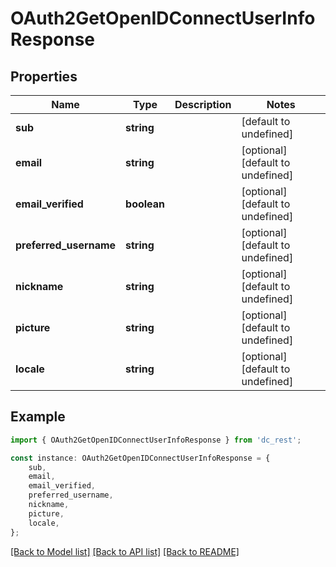 # OAuth2GetOpenIDConnectUserInfoResponse


## Properties

Name | Type | Description | Notes
------------ | ------------- | ------------- | -------------
**sub** | **string** |  | [default to undefined]
**email** | **string** |  | [optional] [default to undefined]
**email_verified** | **boolean** |  | [optional] [default to undefined]
**preferred_username** | **string** |  | [optional] [default to undefined]
**nickname** | **string** |  | [optional] [default to undefined]
**picture** | **string** |  | [optional] [default to undefined]
**locale** | **string** |  | [optional] [default to undefined]

## Example

```typescript
import { OAuth2GetOpenIDConnectUserInfoResponse } from 'dc_rest';

const instance: OAuth2GetOpenIDConnectUserInfoResponse = {
    sub,
    email,
    email_verified,
    preferred_username,
    nickname,
    picture,
    locale,
};
```

[[Back to Model list]](../README.md#documentation-for-models) [[Back to API list]](../README.md#documentation-for-api-endpoints) [[Back to README]](../README.md)
